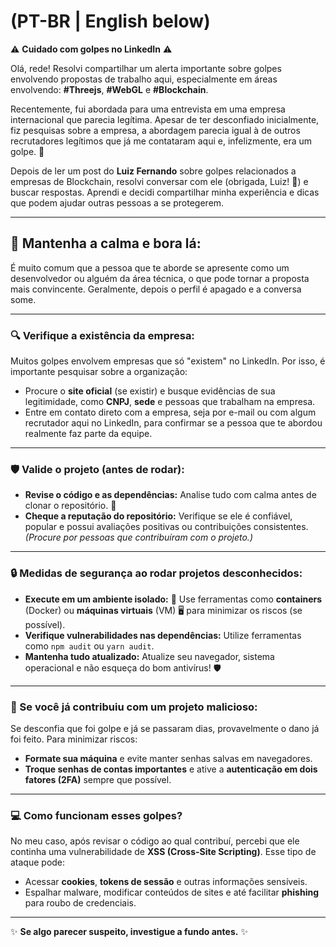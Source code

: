 # (PT-BR | English below)  
⚠️ **Cuidado com golpes no LinkedIn** ⚠️  

Olá, rede! Resolvi compartilhar um alerta importante sobre golpes envolvendo propostas de trabalho aqui, especialmente em áreas envolvendo: **#Threejs**, **#WebGL** e **#Blockchain**.  

Recentemente, fui abordada para uma entrevista em uma empresa internacional que parecia legítima. Apesar de ter desconfiado inicialmente, fiz pesquisas sobre a empresa, a abordagem parecia igual à de outros recrutadores legítimos que já me contataram aqui e, infelizmente, era um golpe. 🥲  

Depois de ler um post do **Luiz Fernando** sobre golpes relacionados a empresas de Blockchain, resolvi conversar com ele (obrigada, Luiz! 🙌) e buscar respostas. Aprendi e decidi compartilhar minha experiência e dicas que podem ajudar outras pessoas a se protegerem.  

---

## 🚀 Mantenha a calma e bora lá:  

É muito comum que a pessoa que te aborde se apresente como um desenvolvedor ou alguém da área técnica, o que pode tornar a proposta mais convincente. Geralmente, depois o perfil é apagado e a conversa some.  

---

### 🔍 Verifique a existência da empresa:  
Muitos golpes envolvem empresas que só "existem" no LinkedIn. Por isso, é importante pesquisar sobre a organização:  
- Procure o **site oficial** (se existir) e busque evidências de sua legitimidade, como **CNPJ**, **sede** e pessoas que trabalham na empresa.  
- Entre em contato direto com a empresa, seja por e-mail ou com algum recrutador aqui no LinkedIn, para confirmar se a pessoa que te abordou realmente faz parte da equipe.  

---

### 🛡️ Valide o projeto (antes de rodar):  
- **Revise o código e as dependências:** Analise tudo com calma antes de clonar o repositório. 🧩  
- **Cheque a reputação do repositório:** Verifique se ele é confiável, popular e possui avaliações positivas ou contribuições consistentes. *(Procure por pessoas que contribuíram com o projeto.)*  

---

### 🔒 Medidas de segurança ao rodar projetos desconhecidos:  
- **Execute em um ambiente isolado:** 🐋 Use ferramentas como **containers** (Docker) ou **máquinas virtuais** (VM) 🖥️ para minimizar os riscos (se possível).  
- **Verifique vulnerabilidades nas dependências:** Utilize ferramentas como `npm audit` ou `yarn audit`.  
- **Mantenha tudo atualizado:** Atualize seu navegador, sistema operacional e não esqueça do bom antivírus! 🛡️  

---

### 🚨 Se você já contribuiu com um projeto malicioso:  
Se desconfia que foi golpe e já se passaram dias, provavelmente o dano já foi feito. Para minimizar riscos:  
- **Formate sua máquina** e evite manter senhas salvas em navegadores.  
- **Troque senhas de contas importantes** e ative a **autenticação em dois fatores (2FA)** sempre que possível.  

---

### 💻 Como funcionam esses golpes?  
No meu caso, após revisar o código ao qual contribuí, percebi que ele continha uma vulnerabilidade de **XSS (Cross-Site Scripting)**. Esse tipo de ataque pode:  
- Acessar **cookies**, **tokens de sessão** e outras informações sensíveis.  
- Espalhar malware, modificar conteúdos de sites e até facilitar **phishing** para roubo de credenciais.  

---

✨ **Se algo parecer suspeito, investigue a fundo antes.** ✨  
